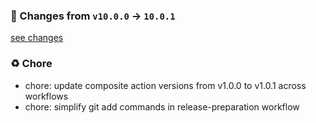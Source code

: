 ### 🧾 Changes from `v10.0.0` → `10.0.1`
[see changes](https://github.com/stetind/ppc-reusable-workflows/compare/v10.0.0...10.0.1)

### ♻️ Chore
- chore: update composite action versions from v1.0.0 to v1.0.1 across workflows
- chore: simplify git add commands in release-preparation workflow


